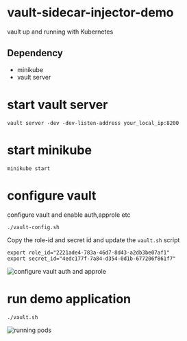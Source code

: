 # vault-sidecar-injector-demo
vault up and running with Kubernetes 

## Dependency
- minikube
- vault server

# start vault server

```shell
vault server -dev -dev-listen-address your_local_ip:8200
```

# start minikube
```
minikube start
```


# configure vault
configure vault and enable auth,approle etc
```shell
./vault-config.sh

```
Copy the role-id and secret id and update the `vault.sh` script
```shell
export role_id="2221ade4-783a-46d7-8d43-a2db3be07af1"
export secret_id="4edc177f-7a84-d354-0d1b-677206f861f7"
```
![configure vault auth and approle](https://github.com/Adiii717/vault-sidecar-injector-demo/blob/main/images/pod-running-with-vault.png)



# run demo application

```shell
./vault.sh
```

![running pods](https://github.com/Adiii717/vault-sidecar-injector-demo/blob/main/images/pod-running-with-vault.png)

